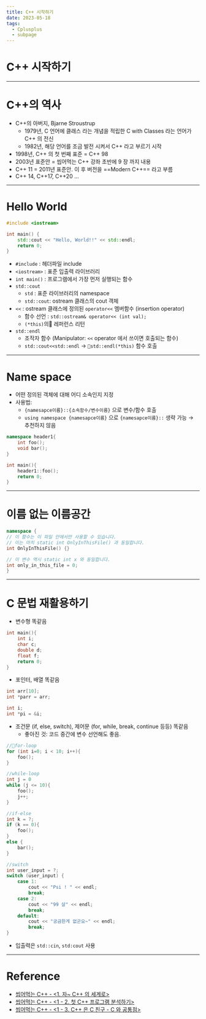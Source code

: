 ```yaml
---
title: C++ 시작하기
date: 2023-05-18
tags:
  - Cplusplus
  - subpage
---
```


# C++ 시작하기

---

# C++의 역사 

-  C++의 아버지, Bjarne Stroustrup
	- 1979년, C 언어에 클래스 라는 개념을 적립한 C with Classes 라는 언어가 C++ 의 전신
	- 1982년, 해당 언어를 조금 발전 시켜서 C++ 라고 부르기 시작
- 1998년, C++ 의 첫 번째 표준 = C++ 98 
- 2003년 표준안 = 씹어먹는 C++ 강좌 초반에 9 장 까지 내용
- C++ 11 = 2011년 표준안. 이 후 버전을 ==Modern C++== 라고 부름
- C++ 14, C++17, C++20 ...

---

# Hello World

```cpp
#include <iostream> 

int main() { 
	std::cout << "Hello, World!!" << std::endl; 
	return 0; 
}
```

- `#include` : 헤더파일 include
- `<iostream>` : 표준 입출력 라이브러리 
- `int main()` : 프로그램에서 가장 먼저 실행되는 함수
- `std::cout`
	- `std` : 표준 라이브러리의 namespace
	- `std::cout`: ostream 클래스의 cout 객체
- `<<` : ostream 클래스에 정의된 `operator<<` 멤버함수 (insertion operator)
	- 함수 선언 : `std::ostream& operator<< (int val);`
	- `(*this)`의 레퍼런스 리턴
- `std::endl`
	- 조작자 함수 (Manipulator: `<<` operator 에서 쓰이면 호출되는 함수)
	- `std::cout<<std::endl` $\rightarrow$ `std::endl(*this)` 함수 호출

---

# Name space

- 어떤 정의된 객체에 대해 어디 소속인지 지정
- 사용법:
	- `{namesapce이름}::{소속함수/변수이름}` 으로 변수/함수 호출
	- `using namespace {namesapce이름}` 으로 `{namesapce이름}::` 생략 가능 $\rightarrow$ 추천하지 않음

```cpp
namespace header1{
	int foo();
	void bar();
}

int main(){
	header1::foo();
	return 0;
}

```

---

# 이름 없는 이름공간

```cpp
namespace {
// 이 함수는 이 파일 안에서만 사용할 수 있습니다.
// 이는 마치 static int OnlyInThisFile() 과 동일합니다. 
int OnlyInThisFile() {}

// 이 변수 역시 static int x 와 동일합니다. 
int only_in_this_file = 0;
}
```

---

# C 문법 재활용하기

- 변수형 똑같음

```cpp
int main(){
	int i;
	char c;
	double d;
	float f;
	return 0;
}
```

- 포인터, 배열 똑같음

```cpp
int arr[10]; 
int *parr = arr;

int i; 
int *pi = &i;
```

- 조건문 (if, else, switch), 제어문 (for, while, break, continue 등등) 똑같음
	- 좋아진 것: 코드 중간에 변수 선언해도 좋음.

```cpp
//for-loop
for (int i=0; i < 10; i++){
	foo();
}

//while-loop
int j = 0
while (j <= 10){
	foo();
	j++;
}

//if-else
int k = ?;
if (k == 0){
	foo();
}
else {
	bar();
}

//switch
int user_input = ?;
switch (user_input) {
	case 1:	
		cout << "Psi ! " << endl; 
		break;
	case 2:
		cout << "99 살" << endl; 
		break;
	default:
		cout << "궁금한게 없군요~" << endl; 
		break;
}
```

- 입출력은 `std::cin`, `std:cout` 사용

---

# Reference

- [씹어먹는 C++ - <1. 자~ C++ 의 세계로>](https://modoocode.com/134)
- [씹어먹는 C++ - <1 - 2. 첫 C++ 프로그램 분석하기>](https://modoocode.com/136)
- [씹어먹는 C++ - <1 - 3. C++ 은 C 친구 - C 와 공통점>](https://modoocode.com/138)
